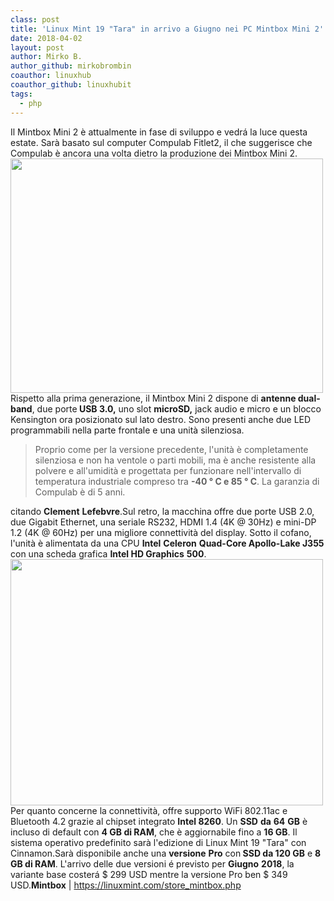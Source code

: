 ```yaml
---
class: post
title: 'Linux Mint 19 "Tara" in arrivo a Giugno nei PC Mintbox Mini 2'
date: 2018-04-02
layout: post
author: Mirko B.
author_github: mirkobrombin
coauthor: linuxhub
coauthor_github: linuxhubit
tags:
  - php
---
```

Il Mintbox Mini 2 è attualmente in fase di sviluppo e vedrá la luce questa estate. Sarà basato sul computer Compulab Fitlet2, il che suggerisce che Compulab è ancora una volta dietro la produzione dei Mintbox Mini 2.<a href="https://linuxhub.it/wordpress/wp-content/uploads/2018/04/linux-mint-19-tara-will-ship-in-june-2-linuxhub.jpg"><img class="aligncenter size-full wp-image-4467 size-full wp-image-374" src="https://linuxhub.it/wordpress/wp-content/uploads/2018/04/linux-mint-19-tara-will-ship-in-june-2-linuxhub.jpg" alt="" width="500" height="375" /></a>Rispetto alla prima generazione, il Mintbox Mini 2 dispone di <strong>antenne dual-band</strong>, due porte<strong> USB 3.0,</strong> uno slot <strong>microSD,</strong> jack audio e micro e un blocco Kensington ora posizionato sul lato destro. Sono presenti anche due LED programmabili nella parte frontale e una unità silenziosa.<blockquote>Proprio come per la versione precedente, l'unità è completamente silenziosa e non ha ventole o parti mobili, ma è anche resistente alla polvere e all'umidità e progettata per funzionare nell'intervallo di temperatura industriale compreso tra <strong>-40 ° C e 85 ° C</strong>. La garanzia di Compulab è di 5 anni.</blockquote>citando <strong>Clement</strong> <strong>Lefebvre</strong>.Sul retro, la macchina offre due porte USB 2.0, due Gigabit Ethernet, una seriale RS232, HDMI 1.4 (4K @ 30Hz) e mini-DP 1.2 (4K @ 60Hz) per una migliore connettività del display. Sotto il cofano, l'unità è alimentata da una CPU <strong>Intel</strong> <strong>Celeron</strong> <strong>Quad-Core Apollo-Lake J355</strong> con una scheda grafica <strong>Intel HD Graphics</strong> <strong>500</strong>.<a href="https://linuxhub.it/wordpress/wp-content/uploads/2018/04/linux-mint-19-tara-will-ship-in-june-linuxhub.jpg"><img class="aligncenter size-full wp-image-4468 size-full wp-image-375" src="https://linuxhub.it/wordpress/wp-content/uploads/2018/04/linux-mint-19-tara-will-ship-in-june-linuxhub.jpg" alt="" width="500" height="394" /></a>Per quanto concerne la connettività, offre supporto WiFi 802.11ac e Bluetooth 4.2 grazie al chipset integrato <strong>Intel 8260</strong>. Un <strong>SSD</strong> <strong>da</strong> <strong>64</strong> <strong>GB</strong> è incluso di default con <strong>4 GB di RAM</strong>, che è aggiornabile fino a <strong>16 GB</strong>. Il sistema operativo predefinito sarà l'edizione di Linux Mint 19 "Tara" con Cinnamon.Sarà disponibile anche una <strong>versione</strong> <strong>Pro</strong> con<strong> SSD da 120 GB</strong> e <strong>8 GB di RAM</strong>. L'arrivo delle due versioni é previsto per <strong>Giugno</strong> <strong>2018</strong>, la variante base costerá $ 299 USD mentre la versione Pro ben $ 349 USD.<strong>Mintbox</strong> | <a href="https://linuxmint.com/store_mintbox.php">https://linuxmint.com/store_mintbox.php</a>